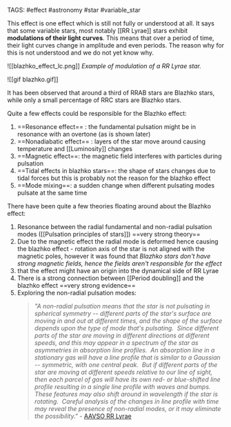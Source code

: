TAGS: #effect #astronomy #star #variable_star 

This effect is one effect which is still not fully or understood at all. It says that some variable stars, most notably [[RR Lyrae]] stars exhibit **modulations of their light curves**. This means that over a period of time, their light curves change in amplitude and even periods. The reason why for this is not understood and we do not yet know why. 

![[blazhko_effect_lc.png]]
*Example of modulation of a RR Lyrae star.*
	
![[gif blazhko.gif]]

It has been observed that around a third of RRAB stars are Blazhko stars, while only a small percentage of RRC stars are Blazhko stars. 

Quite a few effects could be responsible for the Blazhko effect:
1. ==Resonance effect== : the fundamental pulsation might be in resonance with an overtone (as is shown later)
2. ==Nonadiabatic effect== : layers of the star move around causing temperature and [[Luminosity]] changes
3. ==Magnetic effect==: the magnetic field interferes with particles during pulsation
4. ==Tidal effects in blazhko stars==: the shape of stars changes due to tidal forces but this is probably not the reason for the blazhko effect
5. ==Mode mixing==: a sudden change when different pulsating modes pulsate at the same time


There have been quite a few theories floating around about the Blazhko effect:
1. Resonance between the radial fundamental and non-radial pulsation modes ([[Pulsation principles of stars]]) ==very strong theory==
2. Due to the magnetic effect the radial mode is deformed hence causing the blazhko effect - rotation axis of the star is not aligned with the magnetic poles, however it was found that *Blazhko stars don't have strong magnetic fields, hence the fields aren't responsible for the effect*
3. that the effect might have an origin into the dynamical side of RR Lyrae
4. There is a strong connection between [[Period doubling]] and the blazhko effect ==very strong evidence==
5. Exploring the non-radial pulsation modes:
	> *"A non-radial pulsation means that the star is not pulsating in spherical symmetry -- different parts of the star's surface are moving in and out at different times, and the shape of the surface depends upon the type of mode that's pulsating.  Since different parts of the star are moving in different directions at different speeds, and this may appear in a spectrum of the star as asymmetries in absorption line profiles.  An absorption line in a stationary gas will have a line profile that is similar to a Gaussian -- symmetric, with one central peak.  But if different parts of the star are moving at different speeds relative to our line of sight, then each parcel of gas will have its own red- or blue-shifted line profile resulting in a single line profile with waves and bumps.  These features may also shift around in wavelength if the star is rotating.  Careful analysis of the changes in line profile with time may reveal the presence of non-radial modes, or it may eliminate the possibility."* - [AAVSO RR Lyrae](https://www.aavso.org/vsots_rrlyr)



